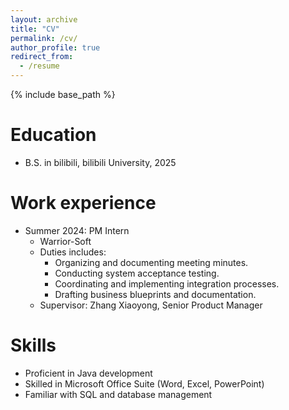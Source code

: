 ```yaml
---
layout: archive
title: "CV"
permalink: /cv/
author_profile: true
redirect_from:
  - /resume
---
```


{% include base_path %}

Education
======

* B.S. in bilibili, bilibili University, 2025

Work experience
======
* Summer 2024: PM Intern
  * Warrior-Soft
  * Duties includes: 
    - Organizing and documenting meeting minutes.
    - Conducting system acceptance testing.
    - Coordinating and implementing integration processes.
    - Drafting business blueprints and documentation.
  * Supervisor: Zhang Xiaoyong, Senior Product Manager

  
Skills
======
- Proficient in Java development
- Skilled in Microsoft Office Suite (Word, Excel, PowerPoint)
- Familiar with SQL and database management


<!-- Publications
======
  <ul>{% for post in site.publications reversed %}
    {% include archive-single-cv.html %}
  {% endfor %}</ul>
  
Talks
======
  <ul>{% for post in site.talks reversed %}
    {% include archive-single-talk-cv.html  %}
  {% endfor %}</ul>
  
Teaching
======
  <ul>{% for post in site.teaching reversed %}
    {% include archive-single-cv.html %}
  {% endfor %}</ul>
  
Service and leadership
======
* Currently signed in to 43 different slack teams -->
